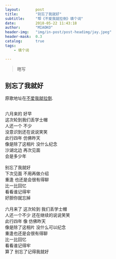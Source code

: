 ```yaml
---
layout:       post
title:        "别忘了我就好"
subtitle:     "帮《不爱我就拉倒》填个词"
date:         2018-05-22 11:43:18
author:       "MIAOKO"
header-img:   "img/in-post/post-headimg/jay.jpeg"
header-mask:  0.3
catalog:      true
tags:
    - 填个词

---
```


> 瞎写


## 别忘了我就好

原歌地址在[不爱我就拉倒](https://y.qq.com/n/yqq/song/0031TAKo0095np.html?ADTAG=baiduald&play=1).

<br>六月来的 好早
<br>这次轮到我们丢学士帽
<br>人还一个 不少
<br>没意识到还在说说笑笑
<br>此行四年 仿佛昨天
<br>像是除了这相片 没什么纪念
<br>沙湖北边 再次见面
<br>会是多少年
<br/>
<br>别忘了我就好
<br>下次见面 不用再做介绍
<br>重逢 也还是会很有得聊
<br>比一比回忆
<br>看看谁记得牢
<br>好胆你就忘掉
<br/>
<br>六月来了 这次轮到 我们丢学士帽
<br>人还一个不少 还在继续的说说笑笑
<br>此行四年 像 仿佛昨天
<br>像是除了这相片 没什么可以纪念
<br>重逢也还是会很有得聊
<br>比一比回忆
<br>看看谁记得牢
<br>算了 别忘了记得我就好
